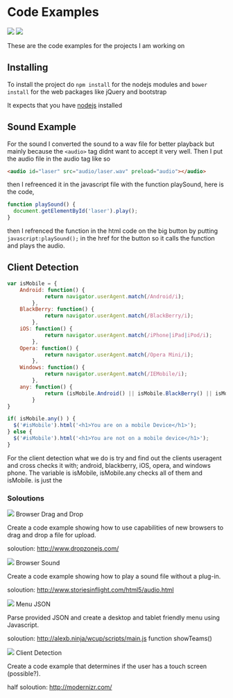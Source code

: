 # Code Examples
![](http://img.shields.io/badge/docs-half-yellow.svg) ![](http://progressed.io/bar/59)

These are the code examples for the projects I am working on

## Installing

To install the project do `npm install` for the nodejs modules and `bower install` for the web packages like jQuery and bootstrap

It expects that you have [nodejs](http://nodejs.org) installed

## Sound Example

For the sound I converted the sound to a wav file for better playback but mainly because the `<audio>` tag didnt want to accept it very well.
Then I put the audio file in the audio tag like so
```html
<audio id="laser" src="audio/laser.wav" preload="audio"></audio>
```
then I refreenced it in the javascript file with the function playSound, here is the code,
```javascript
function playSound() {
  document.getElementById('laser').play();
}
```
then I refrenced the function in the html code on the big button by putting `javascript:playSound();` in the href for the button so it calls
the function and plays the audio.

## Client Detection

```javascript
var isMobile = {
    Android: function() {
            return navigator.userAgent.match(/Android/i);
        },
    BlackBerry: function() {
            return navigator.userAgent.match(/BlackBerry/i);
        },
    iOS: function() {
            return navigator.userAgent.match(/iPhone|iPad|iPod/i);
        },
    Opera: function() {
            return navigator.userAgent.match(/Opera Mini/i);
        },
    Windows: function() {
            return navigator.userAgent.match(/IEMobile/i);
        },
    any: function() {
            return (isMobile.Android() || isMobile.BlackBerry() || isMobile.iOS() || isMobile.Opera() || isMobile.Windows());
        }
}

if( isMobile.any() ) {
  $('#isMobile').html('<h1>You are on a mobile Device</h1>');
} else {
  $('#isMobile').html('<h1>You are not on a mobile device</h1>');
}
```
For the client detection what we do is try and find out the clients useragent and cross checks it with; android, blackberry, iOS, opera, and windows phone.
The variable is isMobile, isMobile.any checks all of them and isMobile.<useragent> is just the <useragent>

### Soloutions

![](http://img.shields.io/badge/drag%20and%20drop-half-yellow.svg) Browser Drag and Drop

Create a code example showing how to use capabilities of new browsers to
drag and drop a file for upload.

soloution: http://www.dropzonejs.com/

![](http://img.shields.io/badge/sound-complete-green.svg) Browser Sound

Create a code example showing how to play a sound file without a plug-in.

soloution: http://www.storiesinflight.com/html5/audio.html

![](http://img.shields.io/badge/JSON%20Menu-half-yellow.svg) Menu JSON

Parse provided JSON and create a desktop and tablet friendly menu using Javascript.

soloution: http://alexb.ninja/wcup/scripts/main.js function showTeams()

![](http://img.shields.io/badge/Client%20Detection-complete-green.svg)  Client Detection

Create a code example that determines if the user has a touch screen (possible?).

half soloution: http://modernizr.com/
